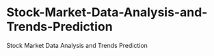 # Stock-Market-Data-Analysis-and-Trends-Prediction
Stock Market Data Analysis and Trends Prediction

